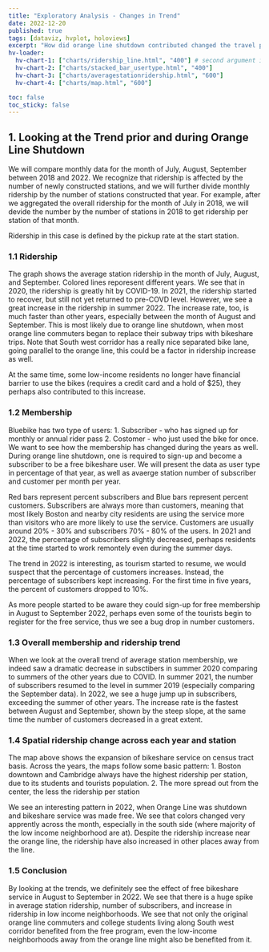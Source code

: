 ```yaml
---
title: "Exploratory Analysis - Changes in Trend"
date: 2022-12-20
published: true
tags: [dataviz, hvplot, holoviews]
excerpt: "How did orange line shutdown contributed changed the travel pattern during the time?"
hv-loader:
  hv-chart-1: ["charts/ridership_line.html", "400"] # second argument is the height
  hv-chart-2: ["charts/stacked_bar_usertype.html", "400"]
  hv-chart-3: ["charts/averagestationridership.html", "600"]
  hv-chart-4: ["charts/map.html", "600"]

toc: false
toc_sticky: false
---
```


## 1. Looking at the Trend prior and during Orange Line Shutdown

We will compare monthly data for the month of July, August, September between 2018 and 2022. We recognize that ridership is affected by the number of newly constructed stations, and we will further divide monthly ridership by the number of stations constructed that year. For example, after we aggregated the overall ridership for the month of July in 2018, we will devide the number by the number of stations in 2018 to get ridership per station of that month. 

Ridership in this case is defined by the pickup rate at the start station.

### 1.1 Ridership

<div id="hv-chart-1"></div>

The graph shows the average station ridership in the month of July, August, and September. Colored lines reporesent different years. We see that in 2020, the ridership is greatly hit by COVID-19. In 2021, the ridership started to recover, but still not yet returned to pre-COVD level. However, we see a great increase in the ridership in summer 2022. The increase rate, too, is much faster than other years, especially between the month of August and September. This is most likely due to orange line shutdown, when most orange line commuters began to replace their subway trips with bikeshare trips. Note that South west corridor has a really nice separated bike lane, going parallel to the orange line, this could be a factor in ridership increase as well. 

At the same time, some low-income residents no longer have financial barrier to use the bikes (requires a credit card and a hold of $25), they perhaps also contributed to this increase.

### 1.2 Membership

Bluebike has two type of users: 1. Subscriber - who has signed up for monthly or annual rider pass 2. Costomer - who just used the bike for once. We want to see how the membership has changed during the years as well. During orange line shutdown, one is required to sign-up and become a subscriber to be a free bikeshare user. We will present the data as user type in percentage of that year, as well as avaerge station number of subscriber and customer per month per year.

<div id="hv-chart-2"></div>

Red bars represent percent subscribers and Blue bars represent percent customers. Subscribers are always more than customers, meaning that most likely Boston and nearby city residents are using the service more than visitors who are more likely to use the service. Customers are usually around 20% - 30% and subscribers 70% - 80% of the users. In 2021 and 2022, the percentage of subscribers slightly decreased, perhaps residents at the time started to work remontely even during the summer days. 

The trend in 2022 is interesting, as tourism started to resume, we would suspect that the percentage of customers increases. Instead, the percentage of subscribers kept increasing. For the first time in five years, the percent of customers dropped to 10%. 

As more people started to be aware they could sign-up for free membership in August to September 2022, perhaps even some of the tourists begin to register for the free service, thus we see a bug drop in number customers. 

### 1.3 Overall membership and ridership trend

<div id="hv-chart-3"></div>

When we look at the overall trend of average station membership, we indeed saw a dramatic decrease in subsctibers in summer 2020 comparing to summers of the other years due to COVID.  In summer 2021, the number of subscribers resumed to the level in summer 2019 (especially comparing the September data). In 2022, we see a huge jump up in subscribers, exceeding the summer of other years. The increase rate is the fastest between August and September, shown by the steep slope, at the same time the number of customers decreased in a great extent. 
### 1.4 Spatial ridership change across each year and station

<div id="hv-chart-4"></div>

The map above shows the expansion of bikeshare service on census tract basis. Across the years, the maps follow some basic pattern:
    1. Boston downtown and Cambridge always have the highest ridership per station, due to its students and tourists population. 
    2. The more spread out from the center, the less the ridership per station

We see an interesting pattern in 2022, when Orange Line was shutdown and bikeshare service was made free. We see that colors changed very apprently across the month, especially in the south side (where majority of the low income neighborhood are at). Despite the ridership increase near the orange line, the ridership have also increased in other places away from the line. 

### 1.5 Conclusion

By looking at the trends, we definitely see the effect of free bikeshare service in August to September in 2022. We see that there is a huge spike in average station ridership, number of subscribers, and increase in ridership in low income neighborhoods. We see that not only the original orange line commuters and college students living along South west corridor benefited from the free program, even the low-income neighborhoods away from the orange line might also be benefited from it. 
